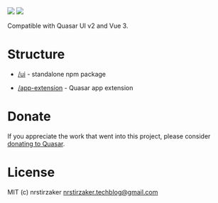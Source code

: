 <img src="https://img.shields.io/npm/v/quasar-ui-cosylights-mobile.svg?label=quasar-ui-cosylights-mobile">
<img src="https://img.shields.io/npm/v/quasar-app-extension-cosylights-mobile.svg?label=quasar-app-extension-cosylights-mobile">

Compatible with Quasar UI v2 and Vue 3.

# Structure
* [/ui](ui) - standalone npm package

* [/app-extension](app-extension) - Quasar app extension


# Donate
If you appreciate the work that went into this project, please consider [donating to Quasar](https://donate.quasar.dev).

# License
MIT (c) nrstirzaker <nrstirzaker.techblog@gmail.com>
